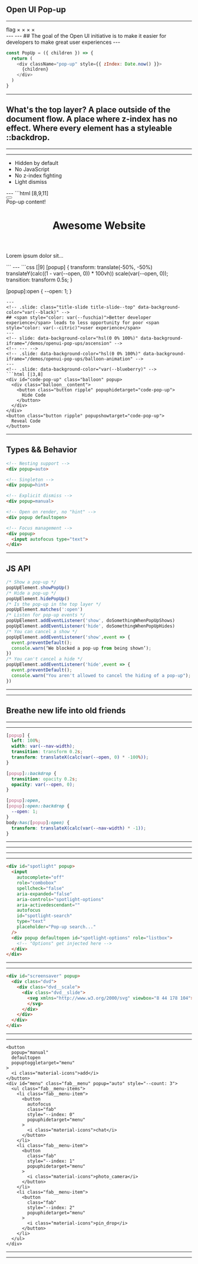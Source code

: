 <!-- .slide: class="title-slide title-slide--top" data-background-color="var(--fuschia)" -->

## Open UI Pop-up

---
<!-- .slide: data-background-color="var(--white)" -->
<div class="support-grid">
  <span class="browser-logo" data-browser="canary"></span>
  <span class="browser-logo" data-browser="chrome"></span>
  <span class="browser-logo" data-browser="edge"></span>
  <span class="browser-logo" data-browser="safari"></span>
  <span class="browser-logo" data-browser="firefox"></span>
  <span class="browser-version" data-supported>
    <span class="material-symbols-outlined">
      flag
    </span>
  </span>
  <span class="browser-version">&times;</span>
  <span class="browser-version">&times;</span>
  <span class="browser-version">&times;</span>
  <span class="browser-version">&times;</span>
</div>
---
<!-- .slide: data-background-video="/shared/video/pop-up-stack.mp4" data-background-video-loop="true" data-background-video-muted="true" data-background-video-size="cover" -->
---
<!-- .slide: class="title-slide title-slide--bottom" data-background-color="var(--black)" -->
## The goal of the <span style="color: var(--citric);">Open UI</span> initiative is to make it <span style="color: var(--blueberry)">easier</span> for developers to make <span style="color: var(--fuschia);">great user experiences</span>
---
<!-- .slide: data-background-color="var(--citric)" -->

```js []
const PopUp = ({ children }) => {
  return (
    <div className="pop-up" style={{ zIndex: Date.now() }}>
      {children}
    </div>
  )
}
```
---
<!-- .slide: class="title-slide title-slide--bottom" data-background-image="/shared/images/king.jpg" data-background-opacity="0.4" -->
## What's the top layer? A place outside of the <span style="background-color: var(--cinnabar);">document</span> flow. A place where <span style="background-color: var(--chateau);">z-index</span> has no effect. Where every element has a styleable <span style="background-color: var(--selective);">::backdrop</span>.
<!-- --- -->
<!-- slide: data-background-color="var(--cinnabar)" -->
<!-- ```js []
// Current ways to get into the "Top Layer"
Dialog.showModal();
Element.requestFullscreen();
```
--- -->
<!-- ```html []
<div id="my-first-popup" popup>PopUp Content!</div>
<button popuptoggletarget="my-first-popup">Toggle Pop-Up</button>
```

<iframe src="/demos/openui-pop-ups/first" class="demo-embed"></iframe>
--- -->
---
<!-- .slide: data-background-color="hsl(0 0% 100%)" data-background-iframe="/demos/openui-pop-ups/with-backdrop" -->
---
<!-- .slide: data-background-color="var(--white)" -->
<ul class="bullets">
  <li>Hidden by default</li>
  <li>No JavaScript</li>
  <li>No z-index fighting</li>
  <li>Light dismiss</li>
</ul>
---
<!-- .slide: data-background-color="var(--fuschia)" -->
```html [8,9,11]
<html>
  <head>
    <title>First Pop-up</title>
  </head>
  <body>
    <main>
      <!-- Throw all your z-index at me! -->
      <button popuptoggletarget="my-first-pop-up">
      </button>
      <!-- Don't care where this is to be honest -->
      <div id="my-first-pop-up" popup>Pop-up content!</div>
      <header>
        <h1>Awesome Website</h1>
      </header>
      <article>
        <p> Lorem ipsum dolor sit...</p>
      </article>
    </main>
  </body>
</html>
```
---
<!-- .slide: data-background-color="var(--chateau)" -->
```css [|9]
[popup] {
  transform:
    translate(-50%, -50%)
    translateY(calc((1 - var(--open, 0)) * 100vh))
    scale(var(--open, 0));
  transition: transform 0.5s;
}

[popup]:open {
  --open: 1;
}
```
---
<!-- .slide: class="title-slide title-slide--top" data-background-color="var(--black)" -->
## <span style="color: var(--fuschia)">Better developer experience</span> leads to less opportunity for poor <span style="color: var(--citric)">user experience</span>
---
<!-- slide: data-background-color="hsl(0 0% 100%)" data-background-iframe="/demos/openui-pop-ups/ascension" -->
<!-- --- -->
<!-- .slide: data-background-color="hsl(0 0% 100%)" data-background-iframe="/demos/openui-pop-ups/balloon-animation" -->
---
<!-- .slide: data-background-color="var(--blueberry)" -->
```html [|3,8]
<div id="code-pop-up" class="balloon" popup>
  <div class="balloon__content">
    <button class="button ripple" popuphidetarget="code-pop-up">
      Hide Code
    </button>
  </div>
</div>
<button class="button ripple" popupshowtarget="code-pop-up">
  Reveal Code
</button>
```
---
<!-- slide: data-background-color="hsl(0 0% 100%)" data-background-iframe="/demos/openui-pop-ups/balloon-animation" -->
<!-- --- -->
<!-- ```css []
@media (prefers-reduced-motion: no-preference) {
  [popup] {
    animation: exit-animation 250ms ease-out both;
  }

  [popup]:open {
    animation: entry-animation 1s ease-in both;
  }

  @keyframes exit-animation {
    100% {
      transform: translate(-50%, -50%) translateY(-100vh) scale(0);
    }
  }

  @keyframes entry-animation {
    0% {
      transform: translate(-50%, -50%) translateY(100vh) scale(0);
    }
  }
}
``` -->
<!-- --- -->
<!-- slide: class="title-slide title-slide--left" data-background-color="var(--cinnabar)" -->
<!-- ## Types && Behavior
--- -->
<!-- .slide: data-background-color="var(--cinnabar)" -->
## Types && Behavior
```html []
<!-- Nesting support -->
<div popup=auto>

<!-- Singleton -->
<div popup=hint>

<!-- Explicit dismiss -->
<div popup=manual>

<!-- Open on render, no "hint" -->
<div popup defaultopen>

<!-- Focus management -->
<div popup>
  <input autofocus type="text">
</div>
```
---
<!-- - Nesting support via ancestral pop-ups
- Dismisses pop-ups that aren't ancestral
- Dismissing in the stack only dismisses those above
--- -->
<!-- slide: data-background-color="hsl(0 0% 100%)" data-background-iframe="/demos/openui-pop-ups/auto" -->
<!-- ---
```html [|3]
<div id="blue-two" class="blue" popup>
  <div class="card elevated">
    <button popupshowtarget="red-one" class="button ripple">
      Take first red candy
    </button>
    <button popupshowtarget="blue-three" class="button ripple">
      Take another blue candy
    </button>
    <button popuphidetarget="blue-two" class="button ripple">
      Put this candy back
    </button>
    <button popuphidetarget="blue-one" class="button ripple">
      Put back blue candies
    </button>
  </div>
</div>
``` -->
<!-- --- -->
<!-- ## Hint
```html []
<div popup=hint>
```
--- -->
<!-- - Singleton
- Doesn't dismiss other types
- Can't use `defaultopen`
--- -->
<!-- slide: data-background-color="hsl(0 0% 100%)" data-background-iframe="/demos/openui-pop-ups/hint" -->
<!-- ---
```html [|3]
<div id="blue-pill" class="blue" popup="hint">
  <div class="card elevated">
    <button popupshowtarget="red-pill" class="button ripple">
      Actually, take the red pill
    </button>
    <button popuphidetarget="blue-pill" class="button ripple">
      Still deciding
    </button>
  </div>
</div>
```
--- -->
<!-- ## Manual
```html []
<div popup=manual>
```
--- -->
<!-- - Doesn't dismiss others
- No light dismiss
- Only closed explicitly via trigger or JavaScript
--- -->
<!-- slide: data-background-color="hsl(0 0% 100%)" data-background-iframe="/demos/openui-pop-ups/manual" -->
<!-- ---
```html [|6,14]
<div popup="manual" defaultopen id="window">
  <div class="window">
    <div class="title-bar">
      <div class="title-bar-text">Manual Pop-up</div>
      <div class="title-bar-controls">
        <button aria-label="Close" popuphidetarget="window"></button>
      </div>
    </div>
    <div class="window-body">
      <p>
        The only way to remove me is via a trigger element, or with
        JavaScript.
      </p>
      <button popuphidetarget="window">Close</button>
    </div>
  </div>
</div>
``` -->
<!-- --- -->
<!-- .slide: data-background-color="var(--selective)" -->
## JS API
```js []
/* Show a pop-up */
popUpElement.showPopUp()
/* Hide a pop-up */
popUpElement.hidePopUp()
/* Is the pop-up in the top layer */
popUpElement.matches(':open')
/* Listen for pop-up events */
popUpElement.addEventListener('show', doSomethingWhenPopUpShows)
popUpElement.addEventListener('hide', doSomethingWhenPopUpHides)
/* You can cancel a show */
popUpElement.addEventListener('show',event => {
  event.preventDefault();
  console.warn(‘We blocked a pop-up from being shown’);
})
/* You can't cancel a hide */
popUpElement.addEventListener('hide',event => {
  event.preventDefault();
  console.warn("You aren't allowed to cancel the hiding of a pop-up");
})
```
---
<!-- .slide: data-background-color="hsl(0 0% 100%)" data-background-iframe="/demos/openui-pop-ups/poppers" -->
---
<!-- ```html []
<button
  popup="manual"
  class="balloon"
  id="P"
  defaultopen
  title="Pop 'P'"
  style="--index: -2.5; --hue: 107; --bob-speed: 1; --float-speed: 0.9;"
>
  <span class="balloon__content">
    <span class="balloon__letter">P</span>
    <span class="balloon__handle"></span>
  </span>
</button>
```

<div>

```js []
POPUP.addEventListener("click", () => {
  AUDIO_POP.currentTime = 0;
  AUDIO_POP.play();
  POPUP.hidePopUp();
  Object.assign(POPUP, {
    style: `
    --index: ${START_INDEX + p};
    --hue: ${Math.random() * 359};
    --bob-speed: ${Math.random() + 0.5};
    --float-speed: ${Math.random() + 0.5};
  `
  });
  requestAnimationFrame(() => POPUP.showPopUp());
});
```

</div> -->
<!-- --- -->
<!-- ## Accessibility && Focus
```html [|4]
<div id="input-pop-up" popup>
  <div class="card elevated">
    <label for="name">Name</label>
    <input id="name" autofocus type="text">
    <button class="button ripple" popuphidetarget="input-pop-up">Close</button>
  </div>
</div>
```
--- -->
<!-- slide: data-background-color="hsl(0 0% 100%)" data-background-iframe="/demos/openui-pop-ups/autofocus" -->
<!-- --- -->
<!-- .slide: class="title-slide title-slide--top" data-background-color="var(--fuschia)"-->
## Breathe new life into old friends
---
<!-- ### Nav Drawer
--- -->
<!-- .slide: data-background-color="var(--white)" data-background-iframe="/demos/openui-pop-ups/nav-drawer" -->
---
<!-- .slide: data-background-color="var(--citric)" -->
```css [|17, 18, 19]
[popup] {
  left: 100%;
  width: var(--nav-width);
  transition: transform 0.2s;
  transform: translateX(calc(var(--open, 0) * -100%));
}

[popup]::backdrop {
  transition: opacity 0.2s;
  opacity: var(--open, 0);
}

[popup]:open,
[popup]:open::backdrop {
  --open: 1;
}
body:has([popup]:open) {
  transform: translateX(calc(var(--nav-width) * -1));
}
```
---
<!-- ### Custom Cursor
--- -->
<!-- .slide: data-background-color="hsl(0 0% 100%)" data-background-iframe="/demos/openui-pop-ups/custom-cursor" -->
---
<!-- <div>

```html []
<canvas
  id="custom-cursor"
  class="custom-cursor"
  popup="manual"
  defaultOpen
></canvas>
```

</div>

```js []
document.body.addEventListener("show", (e) => {
  if (canvas.matches(":open") && e.target !== canvas) {
    canvas.hidePopUp();
    requestAnimationFrame(() => {
      canvas.showPopUp();
    });
  }
});
```
--- -->
<!-- ### Toasts
--- -->
<!-- .slide: data-background-color="hsl(0 0% 100%)" data-background-iframe="/demos/openui-pop-ups/toasts" -->
<!-- ---
```html []
<div popup="manual" class="toasts">
  <ul class="toasts__drawer">
  </ul>
</div>
``` -->
---
<!-- ### Command Palette
--- -->
<!-- .slide: data-background-color="hsl(0 0% 100%)" data-background-iframe="/demos/openui-pop-ups/command-palette" -->
---
<!-- .slide: data-background-color="var(--selective)" -->
```html []
<div id="spotlight" popup>
  <input
    autocomplete="off"
    role="combobox"
    spellcheck="false"
    aria-expanded="false"
    aria-controls="spotlight-options"
    aria-activedescendant=""
    autofocus
    id="spotlight-search"
    type="text"
    placeholder="Pop-up search..."
  />
  <div popup defaultopen id="spotlight-options" role="listbox">
    <!-- "Options" get injected here -->
  </div>
</div>
```
---
<!-- ---
```js []
/* Show the pop-up then you get light dismiss etc. for free! */
const handleActivation = (e) => {
  if (e.keyCode === CMD && !STATE.cmd) STATE.cmd = true;
  if (e.keyCode === MOD && STATE.cmd && !STATE.mod) STATE.mod = true;

  if (STATE.cmd && STATE.mod && !POPUP.matches(":open")) {
    STATE.cmd = STATE.mod = false;
    POPUP.showPopUp();
    OPTIONS.showPopUp();
  }
};
``` -->
<!-- ---
### Screensaver
--- -->
<!-- .slide: data-background-color="var(--white)" data-background-iframe="/demos/openui-pop-ups/screensaver" -->
---
<!-- .slide: data-background-color="var(--fuschia)" -->
```html []
<div id="screensaver" popup>
  <div class="dvd">
    <div class="dvd__scale">
      <div class="dvd__slide">
        <svg xmlns="http://www.w3.org/2000/svg" viewbox="8 44 178 104">
        </svg>
      </div>
    </div>
  </div>
</div>
```
---
<!-- ### Floating Actions
--- -->
<!-- slide: data-background-color="hsl(0 0% 100%)" data-background-iframe="/demos/openui-pop-ups/floating-action" -->
<!-- --- -->
<!-- .slide: style="--code-size: 0.325em;" -->
<!-- ```html []
<button
  class="fab secondary"
  popup="manual"
  defaultopen
  popuptoggletarget="menu"
>
  <i class="material-icons">add</i>
</button>
<div id="menu" class="fab__menu" popup="auto" style="--count: 3">
  <ul class="fab__menu-items">
    <li class="fab__menu-item">
      <button
        autofocus
        class="fab"
        style="--index: 0"
        popuphidetarget="menu"
      >
        <i class="material-icons">chat</i>
      </button>
    </li>
    <li class="fab__menu-item">
      <button
        class="fab"
        style="--index: 1"
        popuphidetarget="menu"
      >
        <i class="material-icons">photo_camera</i>
      </button>
    </li>
    <li class="fab__menu-item">
      <button
        class="fab"
        style="--index: 2"
        popuphidetarget="menu"
      >
        <i class="material-icons">pin_drop</i>
      </button>
    </li>
  </ul>
</div>
```
--- -->
<!-- ### Webcam
--- -->
<!-- .slide: data-background-color="hsl(0 0% 100%)" data-background-iframe="/demos/openui-pop-ups/webcam-throw" -->
---
<!-- .slide: style="--code-size: 0.325em;" data-background-color="var(--spearmint)" -->
```html[]
<button
  popup="manual"
  defaultopen
  popuptoggletarget="menu"
>
  <i class="material-icons">add</i>
</button>
<div id="menu" class="fab__menu" popup="auto" style="--count: 3">
  <ul class="fab__menu-items">
    <li class="fab__menu-item">
      <button
        autofocus
        class="fab"
        style="--index: 0"
        popuphidetarget="menu"
      >
        <i class="material-icons">chat</i>
      </button>
    </li>
    <li class="fab__menu-item">
      <button
        class="fab"
        style="--index: 1"
        popuphidetarget="menu"
      >
        <i class="material-icons">photo_camera</i>
      </button>
    </li>
    <li class="fab__menu-item">
      <button
        class="fab"
        style="--index: 2"
        popuphidetarget="menu"
      >
        <i class="material-icons">pin_drop</i>
      </button>
    </li>
  </ul>
</div>
```
---
<!-- .slide: data-background-color="hsl(0 0% 100%)" data-background-iframe="/demos/openui-pop-ups/strange-portal" -->
---
<!-- End Section